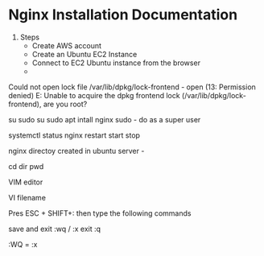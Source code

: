# Nginx Installation Documentation
1. Steps
    - Create AWS account
    - Create an Ubuntu EC2 Instance 
    - Connect to EC2 Ubuntu instance from the browser
    - 


Could not open lock file /var/lib/dpkg/lock-frontend - open (13: Permission denied)
E: Unable to acquire the dpkg frontend lock (/var/lib/dpkg/lock-frontend), are you root?



su
sudo su
sudo apt intall nginx
                                    sudo - do as a super user
                                    
systemctl status nginx
          restart
          start
          stop
          
nginx directoy created in ubuntu server -


cd dir
pwd


VIM editor

VI filename

Pres ESC + SHIFT+:  then type the following commands

save and exit  :wq  / :x 
exit :q 


:WQ = :x

  
